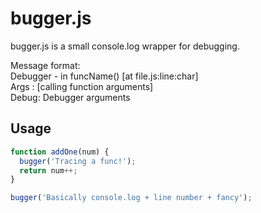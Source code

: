 # bugger.js

bugger.js is a small console.log wrapper for debugging.

Message format:  
Debugger - in funcName() [at file.js:line:char]  
  Args : [calling function arguments]  
  Debug: Debugger arguments  

## Usage
```javascript
function addOne(num) {
  bugger('Tracing a func!');
  return num++;
}

bugger('Basically console.log + line number + fancy');
```